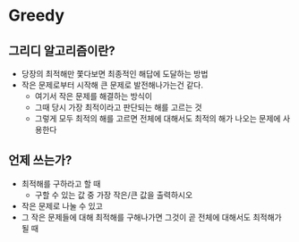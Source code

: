 # Greedy

## 그리디 알고리즘이란?

* 당장의 최적해만 쫓다보면 최종적인 해답에 도달하는 방법
* 작은 문제로부터 시작해 큰 문제로 발전해나가는건 같다.
    * 여기서 작은 문제를 해결하는 방식이
    * 그때 당시 가장 최적이라고 판단되는 해를 고르는 것
    * 그렇게 모두 최적의 해를 고르면 전체에 대해서도 최적의 해가 나오는 문제에 사용한다

## 언제 쓰는가?

* 최적해를 구하라고 할 때
    * 구할 수 있는 값 중 가장 작은/큰 값을 출력하시오
* 작은 문제로 나눌 수 있고
* 그 작은 문제들에 대해 최적해를 구해나가면 그것이 곧 전체에 대해서도 최적해가 될 때

